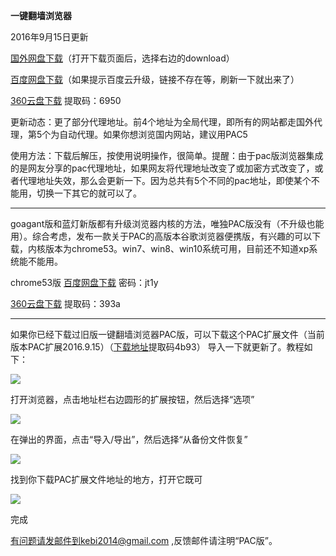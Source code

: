 **一键翻墙浏览器**

2016年9月15日更新

[国外网盘下载](https://mega.nz/#!04wWFRwI!UHaWLZmMBSZjwJU8nBPjKglDBI7NOCtNRhGcarhSwQA)（打开下载页面后，选择右边的download）

[百度网盘下载](http://pan.baidu.com/s/1coTr2Y )（如果提示百度云升级，链接不存在等，刷新一下就出来了）

[360云盘下载](https://yunpan.cn/ckdX6XeSnth42 ) 提取码：6950

更新动态：更了部分代理地址。前4个地址为全局代理，即所有的网站都走国外代理，第5个为自动代理。如果你想浏览国内网站，建议用PAC5

使用方法：下载后解压，按使用说明操作，很简单。提醒：由于pac版浏览器集成的是网友分享的pac代理地址，如果网友将代理地址改变了或加密方式改变了，或者代理地址失效，那么会更新一下。因为总共有5个不同的pac地址，即使某个不能用，切换一下其它的就可以了。

***
goagant版和蓝灯新版都有升级浏览器内核的方法，唯独PAC版没有（不升级也能用）。综合考虑，发布一款关于PAC的高版本谷歌浏览器便携版，有兴趣的可以下载，内核版本为chrome53。win7、win8、win10系统可用，目前还不知道xp系统能不能用。

chrome53版 [百度网盘下载](http://pan.baidu.com/s/1bpMbynt ) 密码：jt1y

[360云盘下载](https://yunpan.cn/ckxaNS3wvfVJJ) 提取码：393a



***
如果你已经下载过旧版一键翻墙浏览器PAC版，可以下载这个PAC扩展文件（当前版本PAC扩展2016.9.15）（[下载地址](https://yunpan.cn/ckd9b9MaHBhZE )提取码4b93）  导入一下就更新了。教程如下：

![](https://raw.githubusercontent.com/Alvin9999/pac2/master/1.png)

打开浏览器，点击地址栏右边圆形的扩展按钮，然后选择“选项”


![](https://raw.githubusercontent.com/Alvin9999/pac2/master/2.png)

在弹出的界面，点击“导入/导出”，然后选择“从备份文件恢复”


![](https://raw.githubusercontent.com/Alvin9999/pac2/master/14.png)

找到你下载PAC扩展文件地址的地方，打开它既可


![](https://raw.githubusercontent.com/Alvin9999/pac2/master/3.png)

完成






有问题请发邮件到kebi2014@gmail.com ,反馈邮件请注明“PAC版”。